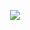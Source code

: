 
<p align="center">
  <img src = ![img](https://github.com/engelhyunji/todo/assets/145903783/e606d38e-74fc-4330-a227-1aaacc67f252)

>
</p>

